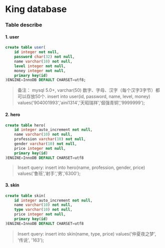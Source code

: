 # King database

### Table describe

#### 1. user

```sql
create table user(
    id integer not null,
    password char(32) not null,
    name varchar(10) not null,
    level integer not null,
    money integer not null,
    primary key(id)
)ENGINE=InnoDB DEFAULT CHARSET=utf8;
```
> 备注： mysql 5.0+, varchar(50) 数字、字母、汉字（每个汉字3字节）都可以存放50个.
> insert into user(id, password, name, level, money) values('904001993','aini1314','天昭瑞祥','倔强青铜','9999999');


#### 2. hero

```sql
create table hero(
    id integer auto_increment not null,
    name varchar(10) not null,
    profession varchar(10) not null,
    gender varchar(10) not null,
    price integer not null,
    primary key(id)
)ENGINE=InnoDB DEFAULT CHARSET=utf8 
```
> Insert query: 
> insert into hero(name, profession, gender, price) values('鲁班','射手','男','6300');


#### 3. skin

```sql
create table skin(
    id integer auto_increment not null,
    name varchar(10) not null,
    type varchar(10) not null,
    price integer not null,
    primary key(id)
)ENGINE=InnoDB DEFAULT CHARSET=utf8 
```
> Insert query: 
> insert into skin(name, type, price) values('仲夏夜之梦', '传说', '163');
